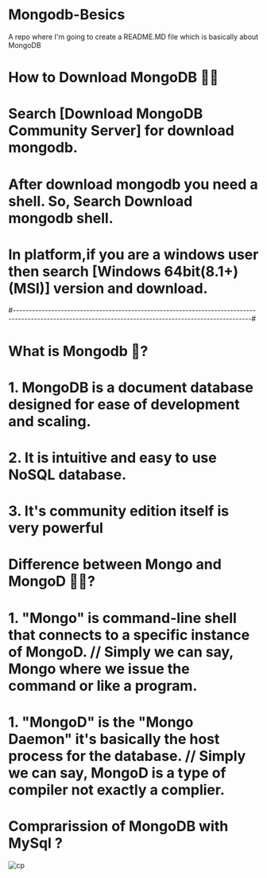 # Mongodb-Besics
A repo where I'm going to create a README.MD file which is basically about MongoDB

# How to Download MongoDB 🤔🤔
# Search [Download MongoDB Community Server] for download mongodb.

# After download mongodb you need a shell. So, Search Download mongodb shell.
   # In platform,if you are a windows user then search [Windows 64bit(8.1+)(MSI)] version and download.

#--------------------------------------------------------------------------------------------------------------------------------------------------------#

# What is Mongodb 🤔? 
   # 1. MongoDB is a document database designed for ease of development and scaling.
   # 2. It is intuitive and easy to use NoSQL database.
   # 3. It's community edition itself is very powerful
   
   
# Difference between Mongo and MongoD 🤷‍♂️?
   # 1. "Mongo" is command-line shell that connects to a specific instance of MongoD. // Simply we can say, Mongo where we issue the command or like a program.
   # 1. "MongoD" is the "Mongo Daemon" it's basically the host process for the database. // Simply we can say, MongoD is a type of compiler not exactly a complier.
   
# Comprarission of MongoDB with MySql ?
   ![cp](https://user-images.githubusercontent.com/70527737/211202330-2c216f05-634e-4866-89e5-e4e23a0220e5.png)
   
